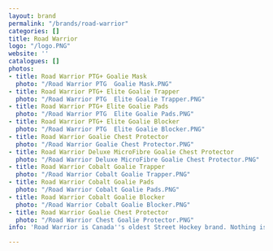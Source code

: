```yaml
---
layout: brand
permalink: "/brands/road-warrior"
categories: []
title: Road Warrior
logo: "/logo.PNG"
website: ''
catalogues: []
photos:
- title: Road Warrior PTG+ Goalie Mask
  photo: "/Road Warrior PTG  Goalie Mask.PNG"
- title: Road Warrior PTG+ Elite Goalie Trapper
  photo: "/Road Warrior PTG  Elite Goalie Trapper.PNG"
- title: Road Warrior PTG+ Elite Goalie Pads
  photo: "/Road Warrior PTG  Elite Goalie Pads.PNG"
- title: Road Warrior PTG+ Elite Goalie Blocker
  photo: "/Road Warrior PTG  Elite Goalie Blocker.PNG"
- title: Road Warrior Goalie Chest Protector
  photo: "/Road Warrior Goalie Chest Protector.PNG"
- title: Road Warrior Deluxe MicroFibre Goalie Chest Protector
  photo: "/Road Warrior Deluxe MicroFibre Goalie Chest Protector.PNG"
- title: Road Warrior Cobalt Goalie Trapper
  photo: "/Road Warrior Cobalt Goalie Trapper.PNG"
- title: Road Warrior Cobalt Goalie Pads
  photo: "/Road Warrior Cobalt Goalie Pads.PNG"
- title: Road Warrior Cobalt Goalie Blocker
  photo: "/Road Warrior Cobalt Goalie Blocker.PNG"
- title: Road Warrior Goalie Chest Protector
  photo: "/Road Warrior Chest Goalie Protector.PNG"
info: 'Road Warrior is Canada''s oldest Street Hockey brand. Nothing is more '

---
```

